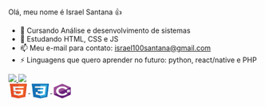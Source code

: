 Olá, meu nome é Israel Santana 👍



- 🔭 Cursando Análise e desenvolvimento de sistemas
- 🌱 Estudando HTML, CSS e JS
- 📫 Meu e-mail para contato: israel100santana@gmail.com
- ⚡ Linguagens que quero aprender no futuro: python, react/native e PHP

<div>
  <a href="https://github.com/SantanaRael">
  <img height="180em" src="https://github-readme-stats.vercel.app/api?username=SantanaRael&show_icons=true&theme=dracula&include_all_commits=true&count_private=true"/>
  <img height="180em" src="https://github-readme-stats.vercel.app/api/top-langs/?username=SantanaRael&layout=compact&langs_count=7&theme=dracula"/>
    </div>
  <img align="center" alt="Rael-HTML" height="30" width="40" src="https://raw.githubusercontent.com/devicons/devicon/master/icons/html5/html5-original.svg">
  <img align="center" alt="Rael-CSS" height="30" width="40" src="https://raw.githubusercontent.com/devicons/devicon/master/icons/css3/css3-original.svg">
  <img align="center" alt="Rael-Csharp" height="30" width="40" src="https://raw.githubusercontent.com/devicons/devicon/master/icons/csharp/csharp-original.svg">
  

